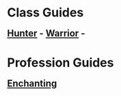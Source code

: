 # Class Guides

<h2 style="border-bottom: none; margin-top: 6px">
        <a href="/raein.classic.wow/Hunter/Overview.md">Hunter</a> -
        <a href="/raein.classic.wow/Warrior/Overview.md">Warrior</a> -
      </h2>

# Profession Guides

<h2 style="border-bottom: none; margin-top: 6px">
        <a href="Enchanting.md">Enchanting</a>
      </h2>

